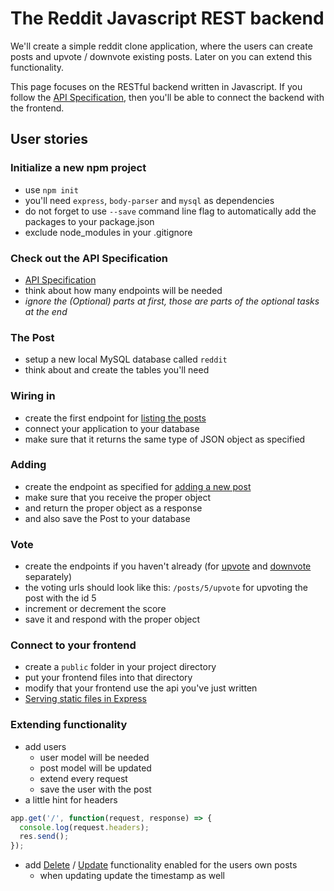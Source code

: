 # The Reddit Javascript REST backend

We'll create a simple reddit clone application, where the users can create posts and upvote / downvote existing posts. Later on you can extend this functionality.

This page focuses on the RESTful backend written in Javascript. If you follow the [API Specification](../apispec.md), then you'll be able to connect the backend with the frontend.

## User stories

### Initialize a new npm project

 -  use `npm init`
 -  you'll need `express`, `body-parser` and `mysql` as dependencies
 -  do not forget to use `--save` command line flag to automatically add the packages to your package.json
 -  exclude node_modules in your .gitignore

### Check out the API Specification

 -  [API Specification](../apispec.md)
 -  think about how many endpoints will be needed
 -  *ignore the (Optional) parts at first, those are parts of the optional tasks at the end*


### The Post

 -  setup a new local MySQL database called `reddit`
 -  think about and create the tables you'll need

### Wiring in

 -  create the first endpoint for [listing the posts](../apispec.md#get-posts)
 -  connect your application to your database
 -  make sure that it returns the same type of JSON object as specified

### Adding

 -  create the endpoint as specified for [adding a new post](../apispec.md#post-posts)
 -  make sure that you receive the proper object
 -  and return the proper object as a response
 -  and also save the Post to your database

### Vote

 -  create the endpoints if you haven't already (for [upvote](../apispec.md#put-postsidupvote) and [downvote](../apispec.md#put-postsiddownvote) separately)
 -  the voting urls should look like this: `/posts/5/upvote` for upvoting the post with the id 5
 -  increment or decrement the score
 -  save it and respond with the proper object

### Connect to your frontend

 -  create a `public` folder in your project directory
 -  put your frontend files into that directory
 -  modify that your frontend use the api you've just written
 -  [Serving static files in Express](https://expressjs.com/en/starter/static-files.html)

### Extending functionality

 -  add users
    -  user model will be needed
    -  post model will be updated
    -  extend every request
    -  save the user with the post
 -  a little hint for headers

```javascript
app.get('/', function(request, response) => {
  console.log(request.headers);
  res.send();
});
```

 -  add [Delete](../apispec.md#delete-postsid) / [Update](../apispec.md#put-postsid) functionality enabled for the users own posts
    -  when updating update the timestamp as well
